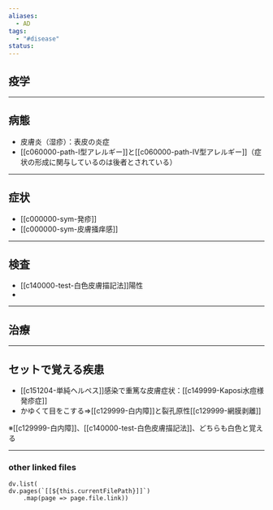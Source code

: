 ```yaml
---
aliases:
  - AD
tags:
  - "#disease"
status:
---
```

## 疫学
---
## 病態
- 皮膚炎（湿疹）：表皮の炎症
- [[c060000-path-I型アレルギー]]と[[c060000-path-IV型アレルギー]]（症状の形成に関与しているのは後者とされている）
---
## 症状
- [[c000000-sym-発疹]]
- [[c000000-sym-皮膚掻痒感]]
---
## 検査
- [[c140000-test-白色皮膚描記法]]陽性
- 
---
## 治療
---
## セットで覚える疾患
- [[c151204-単純ヘルペス]]感染で重篤な皮膚症状：[[c149999-Kaposi水痘様発疹症]]
- かゆくて目をこする⇒[[c129999-白内障]]と裂孔原性[[c129999-網膜剥離]]

※[[c129999-白内障]]、[[c140000-test-白色皮膚描記法]]、どちらも白色と覚える

---
### other linked files
```dataviewjs
dv.list(
dv.pages(`[[${this.currentFilePath}]]`)
	.map(page => page.file.link))
```